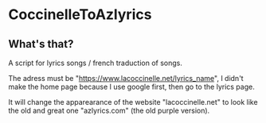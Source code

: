 # CoccinelleToAzlyrics

## What's that?

A script for lyrics songs / french traduction of songs.

The adress must be "https://www.lacoccinelle.net/lyrics_name", I didn't make the home page because I use google first, then go to the lyrics page.

It will change the apparearance of the website "lacoccinelle.net" to look like the old and great one "azlyrics.com" (the old purple version).
